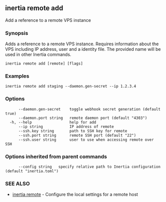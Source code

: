 ## inertia remote add

Add a reference to a remote VPS instance

### Synopsis

Adds a reference to a remote VPS instance. Requires information about the VPS
including IP address, user and a identity file. The provided name will be used in other
Inertia commands.

```
inertia remote add [remote] [flags]
```

### Examples

```
inertia remote add staging --daemon.gen-secret --ip 1.2.3.4
```

### Options

```
      --daemon.gen-secret    toggle webhook secret generation (default true)
      --daemon.port string   remote daemon port (default "4303")
  -h, --help                 help for add
      --ip string            IP address of remote
      --ssh.key string       path to SSH key for remote
      --ssh.port string      remote SSH port (default "22")
      --ssh.user string      user to use when accessing remote over SSH
```

### Options inherited from parent commands

```
      --config string   specify relative path to Inertia configuration (default "inertia.toml")
```

### SEE ALSO

* [inertia remote](inertia_remote.md)	 - Configure the local settings for a remote host

